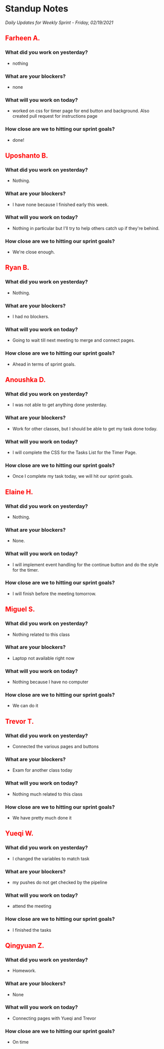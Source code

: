 # Standup Notes

_Daily Updates for Weekly Sprint - Friday, 02/19/2021_

## <span style="color: red;">Farheen A.</span>

### What did you work on yesterday?

- nothing

### What are your blockers?

- none

### What will you work on today?

- worked on css for timer page for end button and background. Also created pull request for instructions page

### How close are we to hitting our sprint goals?

- done!

## <span style="color: red;">Uposhanto B.</span>

### What did you work on yesterday?

- Nothing.

### What are your blockers?

- I have none because I finished early this week.

### What will you work on today?

- Nothing in particular but I'll try to help others catch up if they're behind.

### How close are we to hitting our sprint goals?

- We're close enough.

## <span style="color: red;">Ryan B.</span>

### What did you work on yesterday?

- Nothing.

### What are your blockers?

- I had no blockers.

### What will you work on today?

- Going to wait till next meeting to merge and connect pages.

### How close are we to hitting our sprint goals?

- Ahead in terms of sprint goals.

## <span style="color: red;">Anoushka D.</span>

### What did you work on yesterday?

- I was not able to get anything done yesterday.

### What are your blockers?

- Work for other classes, but I should be able to get my task done today.

### What will you work on today?

- I will complete the CSS for the Tasks List for the Timer Page.

### How close are we to hitting our sprint goals?

- Once I complete my task today, we will hit our sprint goals.

## <span style="color: red;">Elaine H.</span>

### What did you work on yesterday?

- Nothing.

### What are your blockers?

- None.

### What will you work on today?

- I will implement event handling for the continue button and do the style for the timer.

### How close are we to hitting our sprint goals?

- I will finish before the meeting tomorrow.

## <span style="color: red;">Miguel S.</span>

### What did you work on yesterday?

- Nothing related to this class

### What are your blockers?

- Laptop not available right now

### What will you work on today?

- Nothing because I have no computer

### How close are we to hitting our sprint goals?

- We can do it

## <span style="color: red;">Trevor T.</span>

### What did you work on yesterday?

- Connected the various pages and buttons

### What are your blockers?

- Exam for another class today

### What will you work on today?

- Nothing much related to this class

### How close are we to hitting our sprint goals?

- We have pretty much done it

## <span style="color: red;">Yueqi W.</span>

### What did you work on yesterday?

- I changed the variables to match task

### What are your blockers?

- my pushes do not get checked by the pipeline

### What will you work on today?

- attend the meeting

### How close are we to hitting our sprint goals?

- I finished the tasks

## <span style="color: red;">Qingyuan Z.</span>

### What did you work on yesterday?

- Homework.

### What are your blockers?

- None

### What will you work on today?

- Connecting pages with Yueqi and Trevor

### How close are we to hitting our sprint goals?

- On time

